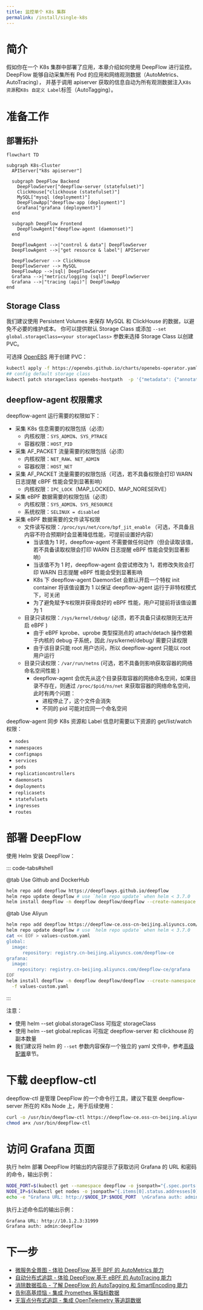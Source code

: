 ```yaml
---
title: 监控单个 K8s 集群
permalink: /install/single-k8s
---
```


# 简介

假如你在一个 K8s 集群中部署了应用，本章介绍如何使用 DeepFlow 进行监控。
DeepFlow 能够自动采集所有 Pod 的应用和网络观测数据（AutoMetrics、AutoTracing），
并基于调用 apiserver 获取的信息自动为所有观测数据注入`K8s 资源`和`K8s 自定义 Label`标签（AutoTagging）。

# 准备工作

## 部署拓扑

```mermaid
flowchart TD

subgraph K8s-Cluster
  APIServer["k8s apiserver"]

  subgraph DeepFlow Backend
    DeepFlowServer["deepflow-server (statefulset)"]
    ClickHouse["clickhouse (statefulset)"]
    MySQL["mysql (deployment)"]
    DeepFlowApp["deepflow-app (deployment)"]
    Grafana["grafana (deployment)"]
  end

  subgraph DeepFlow Frontend
    DeepFlowAgent["deepflow-agent (daemonset)"]
  end

  DeepFlowAgent -->|"control & data"| DeepFlowServer
  DeepFlowAgent -->|"get resource & label"| APIServer

  DeepFlowServer --> ClickHouse
  DeepFlowServer --> MySQL
  DeepFlowApp -->|sql| DeepFlowServer
  Grafana -->|"metrics/logging (sql)"| DeepFlowServer
  Grafana -->|"tracing (api)"| DeepFlowApp
end
```

## Storage Class

我们建议使用 Persistent Volumes 来保存 MySQL 和 ClickHouse 的数据，以避免不必要的维护成本。
你可以提供默认 Storage Class 或添加 `--set global.storageClass=<your storageClass>` 参数来选择 Storage Class 以创建 PVC。

可选择 [OpenEBS](https://openebs.io/) 用于创建 PVC：
```bash
kubectl apply -f https://openebs.github.io/charts/openebs-operator.yaml
## config default storage class
kubectl patch storageclass openebs-hostpath  -p '{"metadata": {"annotations":{"storageclass.kubernetes.io/is-default-class":"true"}}}'
```

## deepflow-agent 权限需求

deepflow-agent 运行需要的权限如下：
- 采集 K8s 信息需要的权限包括（必须）
  - 内核权限：`SYS_ADMIN`、`SYS_PTRACE`
  - 容器权限：`HOST_PID`
- 采集 AF_PACKET 流量需要的权限包括（必须）
  - 内核权限：`NET_RAW`、`NET_ADMIN`
  - 容器权限：`HOST_NET`
- 采集 AF_PACKET 流量需要的权限包括（可选，若不具备权限会打印 WARN 日志提醒 cBPF 性能会受到显著影响）
  - 内核权限：`IPC_LOCK`（MAP_LOCKED、MAP_NORESERVE）
- 采集 eBPF 数据需要的权限包括（必须）
  - 内核权限：`SYS_ADMIN`、`SYS_RESOURCE`
  - 系统权限：`SELINUX = disabled`
- 采集 eBPF 数据需要的文件读写权限
  - 文件读写权限：`/proc/sys/net/core/bpf_jit_enable` （可选，不具备且内容不符合预期时会显著降低性能，可提前设置好内容）
    - 当该值为 1 时，deepflow-agent 不需要做任何动作（但会读取该值，若不具备读取权限会打印 WARN 日志提醒 eBPF 性能会受到显著影响）
    - 当该值不为 1 时，deepflow-agent 会尝试修改为 1，若修改失败会打印 WARN 日志提醒 eBPF 性能会受到显著影响
    - K8s 下 deepflow-agent DaemonSet 会默认开启一个特权 init container 将该值设置为 1 以保证 deepflow-agent 运行于非特权模式下，可关闭
    - 为了避免赋予`写`权限并获得良好的 eBPF 性能，用户可提前将该值设置为 1
  - 目录只读权限：`/sys/kernel/debug/` (必须，若不具备只读权限则无法开启 eBPF )
    - 由于 eBPF kprobe、uprobe 类型探测点的 attach/detach 操作依赖于内核的 debug 子系统，因此 /sys/kernel/debug/ 需要只读权限  
    - 由于该目录只能 root 用户访问，所以 deepflow-agent 只能以 root 用户运行
  - 目录只读权限：`/var/run/netns` (可选，若不具备则影响获取容器的网络命名空间性能 )
    - deepflow-agent 会优先从这个目录获取容器的网络命名空间，如果目录不存在，则通过 `/proc/$pid/ns/net` 来获取容器的网络命名空间，此时有两个问题：
        - 进程停止了，这个文件会消失
        - 不同的 pid 可能对应同一个命名空间

deepflow-agent 同步 K8s 资源和 Label 信息时需要以下资源的 get/list/watch 权限：
- `nodes`
- `namespaces`
- `configmaps`
- `services`
- `pods`
- `replicationcontrollers`
- `daemonsets`
- `deployments`
- `replicasets`
- `statefulsets`
- `ingresses`
- `routes`

# 部署 DeepFlow

使用 Helm 安装 DeepFlow：

::: code-tabs#shell

@tab Use Github and DockerHub

```bash
helm repo add deepflow https://deepflowys.github.io/deepflow
helm repo update deepflow # use `helm repo update` when helm < 3.7.0
helm install deepflow -n deepflow deepflow/deepflow --create-namespace
```

@tab Use Aliyun

```bash
helm repo add deepflow https://deepflow-ce.oss-cn-beijing.aliyuncs.com/chart/stable
helm repo update deepflow # use `helm repo update` when helm < 3.7.0
cat << EOF > values-custom.yaml
global:
  image:
      repository: registry.cn-beijing.aliyuncs.com/deepflow-ce
grafana:
  image:
    repository: registry.cn-beijing.aliyuncs.com/deepflow-ce/grafana
EOF
helm install deepflow -n deepflow deepflow/deepflow --create-namespace \
  -f values-custom.yaml
```

:::

注意：
- 使用 helm --set global.storageClass 可指定 storageClass
- 使用 helm --set global.replicas 可指定 deepflow-server 和 clickhouse 的副本数量
- 我们建议将 helm 的 `--set` 参数内容保存一个独立的 yaml 文件中，参考[高级配置](./advanced-config/server-advanced-config/)章节。

# 下载 deepflow-ctl

deepflow-ctl 是管理 DeepFlow 的一个命令行工具，建议下载至 deepflow-server 所在的 K8s Node 上，用于后续使用：
```bash
curl -o /usr/bin/deepflow-ctl https://deepflow-ce.oss-cn-beijing.aliyuncs.com/bin/ctl/stable/linux/amd64/deepflow-ctl
chmod a+x /usr/bin/deepflow-ctl
```

# 访问 Grafana 页面

执行 helm 部署 DeepFlow 时输出的内容提示了获取访问 Grafana 的 URL 和密码的命令，输出示例：
```bash
NODE_PORT=$(kubectl get --namespace deepflow -o jsonpath="{.spec.ports[0].nodePort}" services deepflow-grafana)
NODE_IP=$(kubectl get nodes -o jsonpath="{.items[0].status.addresses[0].address}")
echo -e "Grafana URL: http://$NODE_IP:$NODE_PORT  \nGrafana auth: admin:deepflow"
```

执行上述命令后的输出示例：
```text
Grafana URL: http://10.1.2.3:31999
Grafana auth: admin:deepflow
```

# 下一步

- [微服务全景图 - 体验 DeepFlow 基于 BPF 的 AutoMetrics 能力](../auto-metrics/metrics-without-instrumentation/)
- [自动分布式追踪 - 体验 DeepFlow 基于 eBPF 的 AutoTracing 能力](../auto-tracing/tracing-without-instrumentation/)
- [消除数据孤岛 - 了解 DeepFlow 的 AutoTagging 和 SmartEncoding 能力](../auto-tagging/elimilate-data-silos/)
- [告别高基烦恼 - 集成 Promethes 等指标数据](../agent-integration/metrics/metrics-auto-tagging/)
- [无盲点分布式追踪 - 集成 OpenTelemetry 等追踪数据](../agent-integration/tracing/tracing-without-blind-spot/)
